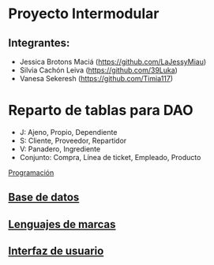 # Proyecto Intermodular
## Integrantes:
* Jessica Brotons Maciá (https://github.com/LaJessyMiau)
* Silvia Cachón Leiva (https://github.com/39Luka)
* Vanesa Sekeresh (https://github.com/Timia117)

# Reparto de tablas para DAO

* J: Ajeno, Propio, Dependiente
* S: Cliente, Proveedor, Repartidor
* V: Panadero, Ingrediente
* Conjunto: Compra, Línea de ticket, Empleado, Producto

[Programación](https://github.com/Proyecto1k2024Grupo1/Panaderia/tree/main/MODELO%20CLASES%20JAVA/Proyecto_JAVA/src)
  
## [Base de datos](https://github.com/Proyecto1k2024Grupo1/Panaderia/blob/main/BD/Modelos/SistemaDeInform%C3%A1cion.md)
## [Lenguajes de marcas](https://github.com/Proyecto1k2024Grupo1/Panaderia/blob/main/XML%20y%20JSON/Intro.md)

## [Interfaz de usuario](https://github.com/Proyecto1k2024Grupo1/Panaderia/blob/main/Interfaz/Pantallas.png)
